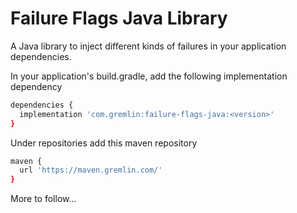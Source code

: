 # Failure Flags Java Library

A Java library to inject different kinds of failures in your application dependencies.

In your application's build.gradle, add the following implementation dependency

```bash
dependencies {
  implementation 'com.gremlin:failure-flags-java:<version>'
}
```

Under repositories add this maven repository

```bash
maven {
  url 'https://maven.gremlin.com/'
}
```

More to follow...
